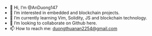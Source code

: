 - 👋 Hi, I’m @AnDuong147
- 👀 I’m interested in embedded and blockchain projects. 
- 🌱 I’m currently learning Vim, Solidity, JS and blockchain technology.
- 💞️ I’m looking to collaborate on Github here.
- 📫 How to reach me: duongthuanan2254@gmail.com

<!---
AnDuong147/AnDuong147 is a ✨ special ✨ repository because its `README.md` (this file) appears on your GitHub profile.
You can click the Preview link to take a look at your changes.
--->
